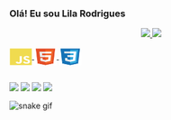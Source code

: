 ### Olá! Eu sou Lila Rodrigues ###
<div align="center">
  <a href="https://github.com/Lilarodrigues85">
  <img width="48%" src="https://github-readme-stats.vercel.app/api?username=Lilarodrigues85&show_icons=true&theme=dark&include_all_commits=true&count_private=true"/>
  <img width="48%" src="https://github-readme-stats.vercel.app/api/top-langs/?username=Lilarodrigues85&layout=compact&langs_count=7&theme=dark"/>
</div>
<div style="display: inline_block"><br>
  <img align="center" alt="Lila-Js" height="30" width="40" src="https://raw.githubusercontent.com/devicons/devicon/master/icons/javascript/javascript-plain.svg">
  <img align="center" alt="Lila-HTML" height="30" width="40" src="https://raw.githubusercontent.com/devicons/devicon/master/icons/html5/html5-original.svg">
  <img align="center" alt="Lila-CSS" height="30" width="40" src="https://raw.githubusercontent.com/devicons/devicon/master/icons/css3/css3-original.svg">

##

<div>
   <a href="https://instagram.com/dalila.fotografa" target="_blank"><img src="https://img.shields.io/badge/-Instagram-%23E4405F?style=for-the-badge&logo=instagram&logoColor=white" target="_blank"></a>
  <a href = "mailto:dalila.analistadesistema@gmail.com"><img src="https://img.shields.io/badge/-Gmail-%23333?style=for-the-badge&logo=gmail&logoColor=white" target="_blank"></a>
  <a href="https://www.linkedin.com/in/dalila-silva-rodrigues-ba355223a/" target="_blank"><img src="https://img.shields.io/badge/-LinkedIn-%230077B5?style=for-the-badge&logo=linkedin&logoColor=white" target="_blank"></a> 
    <a href="https://contate.me/lilarodrigues" target="_blank"><img src="https://img.shields.io/badge/WhatsApp-25D366?style=for-the-badge&logo=whatsapp&logoColor=white" target="_blank"></a> 

![snake gif](https://github.com/Lilarodrigues85/Lilarodrigues85/blob/output/github-contribution-grid-snake.gif)
</div>

 
